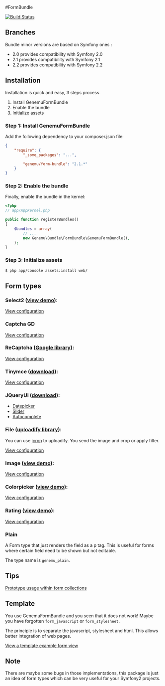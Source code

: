 #FormBundle

[![Build Status](https://secure.travis-ci.org/genemu/GenemuFormBundle.png)](https://secure.travis-ci.org/genemu/GenemuFormBundle)

## Branches

Bundle minor versions are based on Symfony ones :

- 2.0 provides compatibility with Symfony 2.0
- 2.1 provides compatibility with Symfony 2.1
- 2.2 provides compatibility with Symfony 2.2

## Installation

Installation is quick and easy, 3 steps process

1. Install GenemuFormBundle
2. Enable the bundle
3. Initialize assets

### Step 1: Install GenemuFormBundle

Add the following dependency to your composer.json file:
``` json
{
    "require": {
        "_some_packages": "...",

        "genemu/form-bundle": "2.1.*"
    }
}
```

### Step 2: Enable the bundle

Finally, enable the bundle in the kernel:

``` php
<?php
// app/AppKernel.php

public function registerBundles()
{
    $bundles = array(
        // ...
        new Genemu\Bundle\FormBundle\GenemuFormBundle(),
    );
}
```

### Step 3: Initialize assets

``` bash
$ php app/console assets:install web/
```

## Form types

### Select2 ([view demo](http://ivaynberg.github.com/select2/)):

[View configuration](https://github.com/genemu/GenemuFormBundle/blob/master/Resources/doc/jquery/select2/index.md)

### Captcha GD

[View configuration](https://github.com/genemu/GenemuFormBundle/blob/master/Resources/doc/captcha_gd/index.md)

### ReCaptcha ([Google library](http://www.google.com/recaptcha)):

[View configuration](https://github.com/genemu/GenemuFormBundle/blob/master/Resources/doc/recaptcha/index.md)

### Tinymce ([download](http://www.tinymce.com/)):

[View configuration](https://github.com/genemu/GenemuFormBundle/blob/master/Resources/doc/jquery/tinymce/index.md)

### JQueryUi ([download](http://jqueryui.com/)):

- [Datepicker](https://github.com/genemu/GenemuFormBundle/blob/master/Resources/doc/jquery/datepicker/index.md)
- [Slider](https://github.com/genemu/GenemuFormBundle/blob/master/Resources/doc/jquery/slider/index.md)
- [Autocomplete](https://github.com/genemu/GenemuFormBundle/blob/master/Resources/doc/jquery/autocomplete/text.md)

### File ([uploadify library](http://www.uploadify.com)):

You can use [jcrop](http://deepliquid.com/content/Jcrop.html) to uploadify.
You send the image and crop or apply filter.

[View configuration](https://github.com/genemu/GenemuFormBundle/blob/master/Resources/doc/jquery/file/index.md)

### Image ([view demo](http://tympanus.net/codrops/2009/11/04/jquery-image-cropper-with-uploader-v1-1/)):

[View configuration](https://github.com/genemu/GenemuFormBundle/blob/master/Resources/doc/jquery/image/index.md)

### Colorpicker ([view demo](http://www.eyecon.ro/colorpicker/)):

[View configuration](https://github.com/genemu/GenemuFormBundle/blob/master/Resources/doc/jquery/color/index.md)

### Rating ([view demo](http://www.fyneworks.com/jquery/star-rating/#tab-Testing)):

[View configuration](https://github.com/genemu/GenemuFormBundle/blob/master/Resources/doc/jquery/rating/index.md)

### Plain

A Form type that just renders the field as a p tag.
This is useful for forms where certain field need to be shown but not editable.

The type name is ``genemu_plain``.

## Tips

[Prototype usage within form collections](https://github.com/genemu/GenemuFormBundle/blob/master/Resources/doc/tips/form_prototype.md)

## Template

You use GenemuFormBundle and you seen that it does not work!
Maybe you have forgotten ``form_javascript`` or ``form_stylesheet``.

The principle is to separate the javascript, stylesheet and html. This allows better integration of web pages.

[View a template example form view](https://github.com/genemu/GenemuFormBundle/blob/master/Resources/doc/template.md)

## Note

There are maybe some bugs in those implementations, this package is just an idea of form types which can be very useful for your Symfony2 projects.
